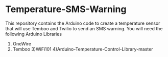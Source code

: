 # Temperature-SMS-Warning
This repository contains the Arduino code to create a temperature sensor that will use Temboo and Twilio to send an SMS warning.
You will need the following Arduino Libraries
  1) OneWire
  2) Temboo
  3)WiFi101
  4)Arduino-Temperature-Control-Library-master
